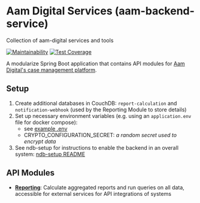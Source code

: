 # Aam Digital Services (aam-backend-service)
Collection of aam-digital services and tools

[![Maintainability](https://api.codeclimate.com/v1/badges/57213b5887a579196d6d/maintainability)](https://codeclimate.com/github/Aam-Digital/aam-services/maintainability) [![Test Coverage](https://api.codeclimate.com/v1/badges/57213b5887a579196d6d/test_coverage)](https://codeclimate.com/github/Aam-Digital/aam-services/test_coverage)

A modularize Spring Boot application that contains API modules for [Aam Digital's case management platform](https://github.com/Aam-Digital/ndb-core).

## Setup
1. Create additional databases in CouchDB: `report-calculation` and `notification-webhook` (used by the Reporting Module to store details)
2. Set up necessary environment variables (e.g. using an `application.env` file for docker compose):
    - see [example .env](./docs/examples/application.env)
    - CRYPTO_CONFIGURATION_SECRET: _a random secret used to encrypt data_
3. See ndb-setup for instructions to enable the backend in an overall system: [ndb-setup README](https://github.com/Aam-Digital/ndb-setup?tab=readme-ov-file#api-integrations-and-sql-reports)


## API Modules

- **[Reporting](./docs/modules/reporting.md)**: Calculate aggregated reports and run queries on all data, accessible for external services for API integrations of systems
